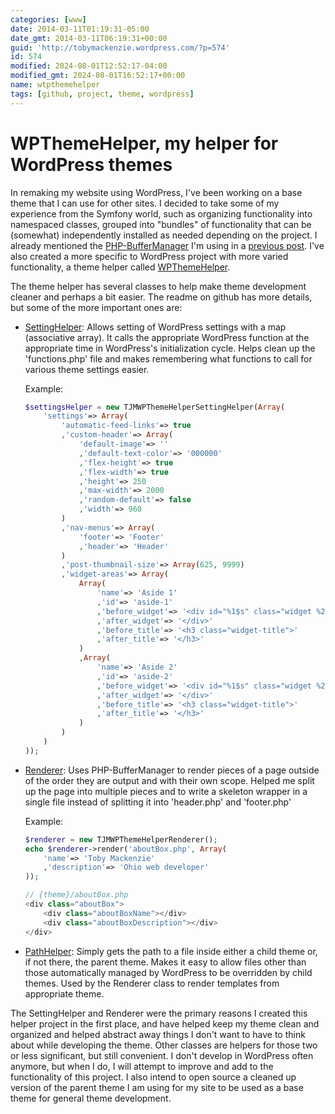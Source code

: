 ```yaml
---
categories: [www]
date: 2014-03-11T01:19:31-05:00
date_gmt: 2014-03-11T06:19:31+00:00
guid: 'http://tobymackenzie.wordpress.com/?p=574'
id: 574
modified: 2024-08-01T12:52:17-04:00
modified_gmt: 2024-08-01T16:52:17+00:00
name: wtpthemehelper
tags: [github, project, theme, wordpress]
---
```


WPThemeHelper, my helper for WordPress themes
=============================================

In remaking my website using WordPress, I've been working on a base theme that I can use for other sites.  I decided to take some of my experience from the Symfony world, such as organizing functionality into namespaced classes, grouped into "bundles" of functionality that can be (somewhat) independently installed as needed depending on the project.  I already mentioned the [PHP-BufferManager](https://github.com/tobymackenzie/PHP-BufferManager) I'm using in a [previous post](/content/blog/2014/02/10/php-output-buffer-manager.md).  I've also created a more specific to WordPress project with more varied functionality, a theme helper called [WPThemeHelper](https://github.com/tobymackenzie/WPThemeHelper).

The theme helper has several classes to help make theme development cleaner and perhaps a bit easier.  The readme on github has more details, but some of the more important ones are:

- [SettingHelper](https://github.com/tobymackenzie/WPThemeHelper/blob/master/src/SettingHelper.php): Allows setting of WordPress settings with a map (associative array).  It calls the appropriate WordPress function at the appropriate time in WordPress's initialization cycle.  Helps clean up the 'functions.php' file and makes remembering what functions to call for various theme settings easier. <!--more-->

	Example:

	``` php
	$settingsHelper = new TJMWPThemeHelperSettingHelper(Array(
		'settings'=> Array(
			'automatic-feed-links'=> true
			,'custom-header'=> Array(
				'default-image'=> ''
				,'default-text-color'=> '000000'
				,'flex-height'=> true
				,'flex-width'=> true
				,'height'=> 250
				,'max-width'=> 2000
				,'random-default'=> false
				,'width'=> 960
			)
			,'nav-menus'=> Array(
				'footer'=> 'Footer'
				,'header'=> 'Header'
			)
			,'post-thumbnail-size'=> Array(625, 9999)
			,'widget-areas'=> Array(
				Array(
					'name'=> 'Aside 1'
					,'id'=> 'aside-1'
					,'before_widget'=> '<div id="%1$s" class="widget %2$s">'
					,'after_widget'=> '</div>'
					,'before_title'=> '<h3 class="widget-title">'
					,'after_title'=> '</h3>'
				)
				,Array(
					'name'=> 'Aside 2'
					,'id'=> 'aside-2'
					,'before_widget'=> '<div id="%1$s" class="widget %2$s">'
					,'after_widget'=> '</div>'
					,'before_title'=> '<h3 class="widget-title">'
					,'after_title'=> '</h3>'
				)
			)
		)
	));
	```
- [Renderer](https://github.com/tobymackenzie/WPThemeHelper/blob/master/src/Renderer.php): Uses PHP-BufferManager to render pieces of a page outside of the order they are output and with their own scope.  Helped me split up the page into multiple pieces and to write a skeleton wrapper in a single file instead of splitting it into 'header.php' and 'footer.php'

	Example:

	``` php
	$renderer = new TJMWPThemeHelperRenderer();
	echo $renderer->render('aboutBox.php', Array(
		'name'=> 'Toby Mackenzie'
		,'description'=> 'Ohio web developer'
	));
	```

	``` php
	// {theme}/aboutBox.php
	<div class="aboutBox">
		<div class="aboutBoxName"></div>
		<div class="aboutBoxDescription"></div>
	</div>
	```
- [PathHelper](https://github.com/tobymackenzie/WPThemeHelper/blob/master/src/PathHelper.php): Simply gets the path to a file inside either a child theme or, if not there, the parent theme.  Makes it easy to allow files other than those automatically managed by WordPress to be overridden by child themes.  Used by the Renderer class to render templates from appropriate theme.

The SettingHelper and Renderer were the primary reasons I created this helper project in the first place, and have helped keep my theme clean and organized and helped abstract away things I don't want to have to think about while developing the theme.  Other classes are helpers for those two or less significant, but still convenient.  I don't develop in WordPress often anymore, but when I do, I will attempt to improve and add to the functionality of this project.  I also intend to open source a cleaned up version of the parent theme I am using for my site to be used as a base theme for general theme development.
